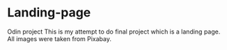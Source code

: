 # Landing-page
Odin project 
This is my attempt to do final project which is a landing page. All images were taken from Pixabay. 
